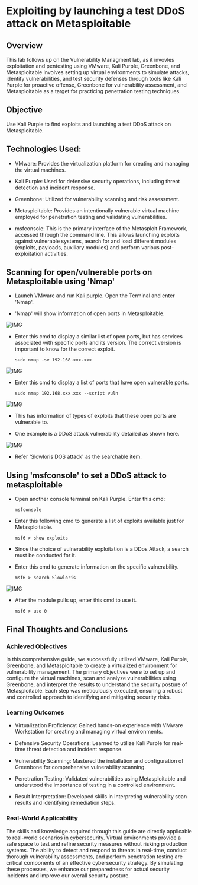 # Exploiting by launching a test DDoS attack on Metasploitable

## Overview

This lab follows up on the Vulnerability Managment lab, as it invovles exploitation and pentesting using VMware, Kali Purple, Greenbone, and Metasploitable involves setting up virtual environments to simulate attacks, identify vulnerabilities, and test security defenses through tools like Kali Purple for proactive offense, Greenbone for vulnerability assessment, and Metasploitable as a target for practicing penetration testing techniques.

## Objective

Use Kali Purple to find exploits and launching a test DDoS attack on Metasploitable.

## Technologies Used:

- VMware: Provides the virtualization platform for creating and managing the virtual machines.

- Kali Purple: Used for defensive security operations, including threat detection and incident response.

- Greenbone: Utilized for vulnerability scanning and risk assessment.

- Metasploitable: Provides an intentionally vulnerable virtual machine employed for penetration testing and validating vulnerabilities.

- msfconsole: This is the primary interface of the Metasploit Framework, accessed through the command line. This allows launching exploits against vulnerable systems, aearch for and load different modules (exploits, payloads, auxiliary modules) and perform various post-exploitation activities.

## Scanning for open/vulnerable ports on Metasploitable using 'Nmap'

- Launch VMware and run Kali purple. Open the Terminal and enter 'Nmap'.

- 'Nmap' will show information of open ports in Metasploitable.

![IMG](https://i.imgur.com/j1JtbMF.png)

- Enter this cmd to display a similar list of open ports, but has services associated with specific ports and its version. The correct version is important to know for the correct exploit.

      sudo nmap -sv 192.168.xxx.xxx
  
![IMG](https://i.imgur.com/ZqkxTWR.png)
  
- Enter this cmd to display a list of ports that have open vulnerable ports.

      sudo nmap 192.168.xxx.xxx --script vuln

![IMG](https://i.imgur.com/k7qam5s.png)
  
- This has information of types of exploits that these open ports are vulnerable to.

- One example is a DDoS attack vulnerability detailed as shown here.

![IMG](https://i.imgur.com/pZs0sbi.png)

- Refer 'Slowloris DOS attack' as the searchable item.
  
## Using 'msfconsole' to set a DDoS attack to metasploitable

- Open another console terminal on Kali Purple. Enter this cmd:

      msfconsole

- Enter this following cmd to generate a list of exploits available just for Metasploitable.

      msf6 > show exploits
  
- Since the choice of vulnerability exploitation is a DDos Attack, a search must be conducted for it. 

- Enter this cmd to generate information on the specific vulnerability. 

      msf6 > search Slowloris

![IMG](https://i.imgur.com/80gFxsS.png)

- After the module pulls up, enter this cmd to use it.

      msf6 > use 0
## Final Thoughts and Conclusions


### Achieved Objectives

In this comprehensive guide, we successfully utilized VMware, Kali Purple, Greenbone, and Metasploitable to create a virtualized environment for vulnerability management. The primary objectives were to set up and configure the virtual machines, scan and analyze vulnerabilities using Greenbone, and interpret the results to understand the security posture of Metasploitable. Each step was meticulously executed, ensuring a robust and controlled approach to identifying and mitigating security risks.

### Learning Outcomes

- Virtualization Proficiency: Gained hands-on experience with VMware Workstation for creating and managing virtual environments.

- Defensive Security Operations: Learned to utilize Kali Purple for real-time threat detection and incident response.

- Vulnerability Scanning: Mastered the installation and configuration of Greenbone for comprehensive vulnerability scanning.

- Penetration Testing: Validated vulnerabilities using Metasploitable and understood the importance of testing in a controlled environment.

- Result Interpretation: Developed skills in interpreting vulnerability scan results and identifying remediation steps.


### Real-World Applicability

The skills and knowledge acquired through this guide are directly applicable to real-world scenarios in cybersecurity. Virtual environments provide a safe space to test and refine security measures without risking production systems. The ability to detect and respond to threats in real-time, conduct thorough vulnerability assessments, and perform penetration testing are critical components of an effective cybersecurity strategy. By simulating these processes, we enhance our preparedness for actual security incidents and improve our overall security posture.







  
